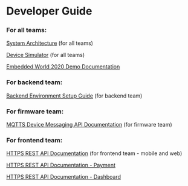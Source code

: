 # Developer Guide


### For all teams:

[System Architecture](https://github.com/richmondu/libpyiotcloud/tree/dev) (for all teams)

[Device Simulator](https://github.com/richmondu/libpyiotcloud/tree/dev/_device_simulator) (for all teams)

[Embedded World 2020 Demo Documentation](https://github.com/richmondu/libpyiotcloud/blob/dev/_developer_guide/README_embedded_world_2020.md)


### For backend team:

[Backend Environment Setup Guide](https://github.com/richmondu/libpyiotcloud/blob/dev/_developer_guide/README_backend_development_environment.md) (for backend team)


### For firmware team:

[MQTTS Device Messaging API Documentation](https://github.com/richmondu/libpyiotcloud/blob/dev/_developer_guide/README_device_messaging_api.md) (for firmware team)


### For frontend team:

[HTTPS REST API Documentation](https://github.com/richmondu/libpyiotcloud/blob/dev/_developer_guide/README_rest_api.md) (for frontend team - mobile and web)

[HTTPS REST API Documentation - Payment](https://github.com/richmondu/libpyiotcloud/blob/dev/_developer_guide/README_rest_api_payment.md) 

[HTTPS REST API Documentation - Dashboard](https://github.com/richmondu/libpyiotcloud/blob/dev/_developer_guide/README_rest_api_dashboard.md) 




